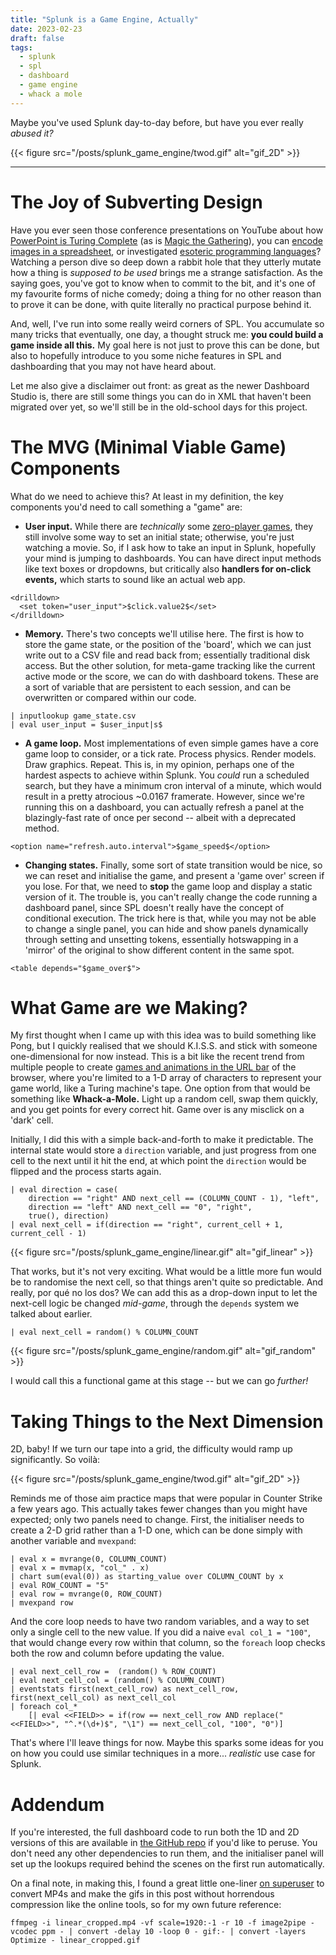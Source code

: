 ```yaml
---
title: "Splunk is a Game Engine, Actually"
date: 2023-02-23
draft: false
tags:
  - splunk
  - spl
  - dashboard
  - game engine
  - whack a mole
---
```


Maybe you've used Splunk day-to-day before, but have you ever really _abused it?_

<!--more-->

{{< figure src="/posts/splunk_game_engine/twod.gif" alt="gif_2D" >}}

---

# The Joy of Subverting Design

Have you ever seen those conference presentations on YouTube about how [PowerPoint is Turing Complete][ppt_turing] (as is [Magic the Gathering][magic_turing]), you can [encode images in a spreadsheet][matt_parker_spreadsheet], or investigated [esoteric programming languages][esoteric_languages]? Watching a person dive so deep down a rabbit hole that they utterly mutate how a thing is _supposed to be used_ brings me a strange satisfaction. As the saying goes, you've got to know when to commit to the bit, and it's one of my favourite forms of niche comedy; doing a thing for no other reason than to prove it can be done, with quite literally no practical purpose behind it.

And, well, I've run into some really weird corners of SPL. You accumulate so many tricks that eventually, one day, a thought struck me: **you could build a game inside all this.** My goal here is not just to prove this can be done, but also to hopefully introduce to you some niche features in SPL and dashboarding that you may not have heard about.

Let me also give a disclaimer out front: as great as the newer Dashboard Studio is, there are still some things you can do in XML that haven't been migrated over yet, so we'll still be in the old-school days for this project.

# The MVG (Minimal Viable Game) Components

What do we need to achieve this? At least in my definition, the key components you'd need to call something a "game" are:

* **User input.** While there are _technically_ some [zero-player games][sam_hogan_zero_player_game], they still involve some way to set an initial state; otherwise, you're just watching a movie. So, if I ask how to take an input in Splunk, hopefully your mind is jumping to dashboards. You can have direct input methods like text boxes or dropdowns, but critically also **handlers for on-click events,** which starts to sound like an actual web app.

```
<drilldown>
  <set token="user_input">$click.value2$</set>
</drilldown>
```

* **Memory.** There's two concepts we'll utilise here. The first is how to store the game state, or the position of the 'board', which we can just write out to a CSV file and read back from; essentially traditional disk access. But the other solution, for meta-game tracking like the current active mode or the score, we can do with dashboard tokens. These are a sort of variable that are persistent to each session, and can be overwritten or compared within our code. 

```
| inputlookup game_state.csv
| eval user_input = $user_input|s$
```

<!--
* **A goal or score system.** Less on the technical side and more into design, I suppose, but we need some incentive and goal structure to make this a game and not a colourful button panel.
-->

* **A game loop.** Most implementations of even simple games have a core game loop to consider, or a tick rate. Process physics. Render models. Draw graphics. Repeat. This is, in my opinion, perhaps one of the hardest aspects to achieve within Splunk. You _could_ run a scheduled search, but they have a minimum cron interval of a minute, which would result in a pretty atrocious \~0.0167 framerate. However, since we're running this on a dashboard, you can actually refresh a panel at the blazingly-fast rate of once per second -- albeit with a deprecated method.

```
<option name="refresh.auto.interval">$game_speed$</option>
```

* **Changing states.** Finally, some sort of state transition would be nice, so we can reset and initialise the game, and present a 'game over' screen if you lose. For that, we need to **stop** the game loop and display a static version of it. The trouble is, you can't really change the code running a dashboard panel, since SPL doesn't really have the concept of conditional execution. The trick here is that, while you may not be able to change a single panel, you can hide and show panels dynamically through setting and unsetting tokens, essentially hotswapping in a 'mirror' of the original to show different content in the same spot.

```
<table depends="$game_over$">
```

# What Game are we Making?

My first thought when I came up with this idea was to build something like Pong, but I quickly realised that we should K.I.S.S. and stick with someone one-dimensional for now instead. This is a bit like the recent trend from multiple people to create [games and animations in the URL bar][matthew_rayfield_url_bar] of the browser, where you're limited to a 1-D array of characters to represent your game world, like a Turing machine's tape. One option from that would be something like **Whack-a-Mole.** Light up a random cell, swap them quickly, and you get points for every correct hit. Game over is any misclick on a 'dark' cell.

Initially, I did this with a simple back-and-forth to make it predictable. The internal state would store a `direction` variable, and just progress from one cell to the next until it hit the end, at which point the `direction` would be flipped and the process starts again.

```
| eval direction = case(
    direction == "right" AND next_cell == (COLUMN_COUNT - 1), "left",
    direction == "left" AND next_cell == "0", "right",
    true(), direction) 
| eval next_cell = if(direction == "right", current_cell + 1, current_cell - 1) 
```

{{< figure src="/posts/splunk_game_engine/linear.gif" alt="gif_linear" >}}

That works, but it's not very exciting. What would be a little more fun would be to randomise the next cell, so that things aren't quite so predictable. And really, por qué no los dos? We can add this as a drop-down input to let the next-cell logic be changed _mid-game_, through the `depends` system we talked about earlier.

```
| eval next_cell = random() % COLUMN_COUNT
```

{{< figure src="/posts/splunk_game_engine/random.gif" alt="gif_random" >}}

I would call this a functional game at this stage -- but we can go _further!_

# Taking Things to the Next Dimension

2D, baby! If we turn our tape into a grid, the difficulty would ramp up significantly. So voilà:

{{< figure src="/posts/splunk_game_engine/twod.gif" alt="gif_2D" >}}

Reminds me of those aim practice maps that were popular in Counter Strike a few years ago. This actually takes fewer changes than you might have expected; only two panels need to change. First, the initialiser needs to create a 2-D grid rather than a 1-D one, which can be done simply with another variable and `mvexpand`: 

```
| eval x = mvrange(0, COLUMN_COUNT) 
| eval x = mvmap(x, "col_" . x) 
| chart sum(eval(0)) as starting_value over COLUMN_COUNT by x 
| eval ROW_COUNT = "5" 
| eval row = mvrange(0, ROW_COUNT) 
| mvexpand row 
```

And the core loop needs to have two random variables, and a way to set only a single cell to the new value. If you did a naive `eval col_1 = "100"`, that would change every row within that column, so the `foreach` loop checks both the row and column before updating the value.

```
| eval next_cell_row =  (random() % ROW_COUNT)
| eval next_cell_col = (random() % COLUMN_COUNT)
| eventstats first(next_cell_row) as next_cell_row, first(next_cell_col) as next_cell_col
| foreach col_*
    [| eval <<FIELD>> = if(row == next_cell_row AND replace("<<FIELD>>", "^.*(\d+)$", "\1") == next_cell_col, "100", "0")]
```

That's where I'll leave things for now. Maybe this sparks some ideas for you on how you could use similar techniques in a more\... _realistic_ use case for Splunk.

# Addendum

If you're interested, the full dashboard code to run both the 1D and 2D versions of this are available in [the GitHub repo][github_repo] if you'd like to peruse. You don't need any other dependencies to run them, and the initialiser panel will set up the lookups required behind the scenes on the first run automatically.

On a final note, in making this, I found a great little one-liner [on superuser][superuser_converter] to convert MP4s and make the gifs in this post without horrendous compression like the online tools, so for my own future reference:

```
ffmpeg -i linear_cropped.mp4 -vf scale=1920:-1 -r 10 -f image2pipe -vcodec ppm - | convert -delay 10 -loop 0 - gif:- | convert -layers Optimize - linear_cropped.gif
```


[ppt_turing]: https://youtu.be/uNjxe8ShM-8
[esoteric_languages]: https://youtu.be/cQ7bcCrJMHc
[magic_turing]: https://www.toothycat.net/~hologram/Turing/index.html
[sam_hogan_zero_player_game]: https://youtu.be/N-BbgqOjIqk
[matthew_rayfield_url_bar]: https://matthewrayfield.com/articles/games-and-graphics-in-popup-url-bars/
[matt_parker_spreadsheet]: https://youtu.be/UBX2QQHlQ_I
[superuser_converter]: https://superuser.com/questions/556029/how-do-i-convert-a-video-to-gif-using-ffmpeg-with-reasonable-quality
[github_repo]: https://github.com/tquin/hugo-tquin/tree/main/content/posts/splunk_game_engine

<!--
Additional links:
[ppt_recursive]: https://youtu.be/b-Fa6HtvGtQ
[jan_misali_hangman]: https://youtu.be/le5uGqHKll8
[jan_misali_base_systems]: https://youtu.be/7OEF3JD-jYo
-->